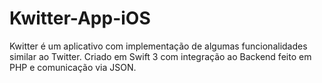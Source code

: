 # Kwitter-App-iOS

Kwitter é um aplicativo com implementação de algumas funcionalidades similar ao Twitter. Criado em Swift 3 com integração ao Backend feito em PHP e comunicação via JSON.
